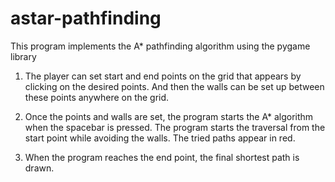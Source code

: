 # astar-pathfinding
This program implements the A* pathfinding algorithm using the pygame library


1. The player can set start and end points on the grid that appears by clicking on the desired points. And then the walls can be set up between these points anywhere
   on the grid.

2. Once the points and walls are set, the program starts the A* algorithm when the spacebar is pressed. The program starts the traversal from the start point while
   avoiding the walls. The tried paths appear in red.

3. When the program reaches the end point, the final shortest path is drawn.
